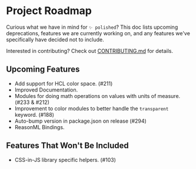 # Project Roadmap

Curious what we have in mind for `✨ polished`? This doc lists upcoming deprecations, features we are currently working on, and any features we've specifically have decided not to include.

Interested in contributing? Check out [CONTRIBUTING.md](./CONTRIBUTING.md) for details.

## Upcoming Features

- Add support for HCL color space. (#211)
- Improved Documentation.
- Modules for doing math operations on values with units of measure. (#233 & #212)
- Improvement to color modules to better handle the `transparent` keyword. (#188)
- Auto-bump version in package.json on release (#294)
- ReasonML Bindings.

## Features That Won't Be Included

- CSS-in-JS library specific helpers. (#103)
